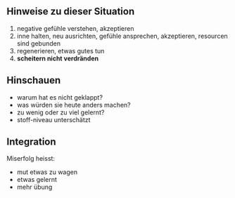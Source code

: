 
## Hinweise zu dieser Situation
1. negative gefühle verstehen, akzeptieren
2. inne halten, neu ausrichten, gefühle ansprechen, akzeptieren, resourcen sind gebunden
3. regenerieren, etwas gutes tun
4. **scheitern nicht verdränden**

## Hinschauen
- warum hat es nicht geklappt?
- was würden sie heute anders machen?
- zu wenig oder zu viel gelernt?
- stoff-niveau unterschätzt

## Integration
Miserfolg heisst:
- mut etwas zu wagen
- etwas gelernt
- mehr übung
